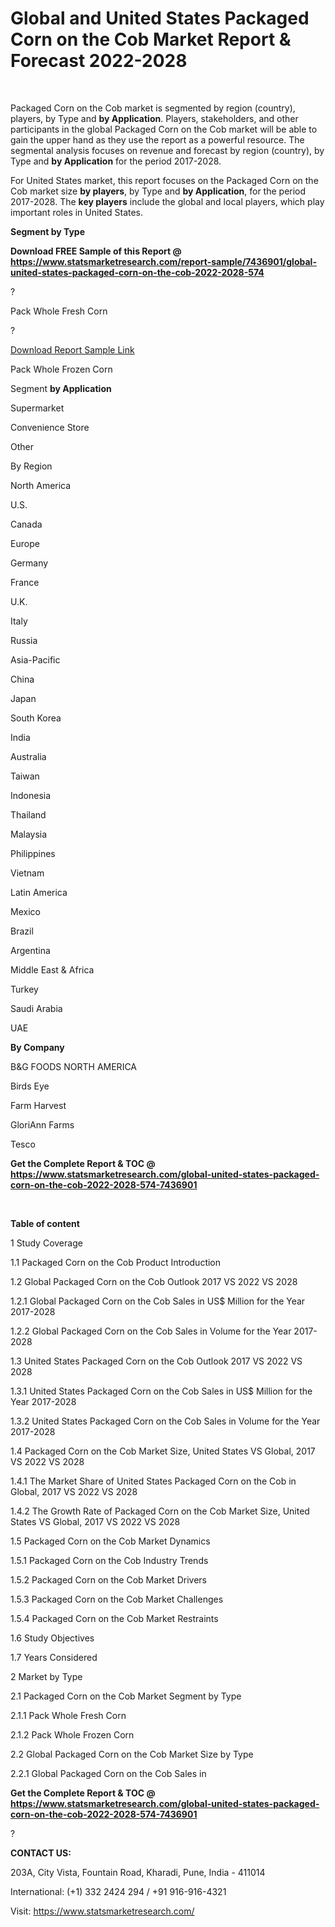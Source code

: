 <h1>Global and United States Packaged Corn on the Cob Market Report & Forecast 2022-2028</h1><br/><p>Packaged Corn on the Cob market is segmented by region (country), players, by Type and <strong>by Application</strong>. Players, stakeholders, and other participants in the global Packaged Corn on the Cob market will be able to gain the upper hand as they use the report as a powerful resource. The segmental analysis focuses on revenue and forecast by region (country), by Type and <strong>by Application</strong> for the period 2017-2028.</p>
 
 
 
 <p>For United States market, this report focuses on the Packaged Corn on the Cob market size <strong>by players</strong>, by Type and <strong>by Application</strong>, for the period 2017-2028. The <strong>key players</strong> include the global and local players, which play important roles in United States.</p>
 
 
 
 <p><strong>Segment by Type</strong></p>
 
 
 
 <div><b>Download FREE Sample of this Report @ <a href="https://www.statsmarketresearch.com/download-free-sample/7436901/global-united-states-packaged-corn-on-the-cob-2022-2028-574">https://www.statsmarketresearch.com/report-sample/7436901/global-united-states-packaged-corn-on-the-cob-2022-2028-574</a></b></div>
 
 
 
 <p>? </p>
 
 
 
 <p>Pack Whole Fresh Corn</p>
 
 
 
 <p>? </p>
 
 
 
 <p><a href="https://www.statsmarketresearch.com/download-free-sample/7436901/global-united-states-packaged-corn-on-the-cob-2022-2028-574">Download Report Sample Link</a></p>
 
 
 
 <p>Pack Whole Frozen Corn</p>
 
 
 
 <p>Segment <strong>by Application</strong></p>
 
 
 
 <p>Supermarket</p>
 
 
 
 <p>Convenience Store</p>
 
 
 
 <p>Other</p>
 
 
 
 <p>By Region</p>
 
 
 
 <p>North America</p>
 
 
 
 <p>U.S.</p>
 
 
 
 <p>Canada</p>
 
 
 
 <p>Europe</p>
 
 
 
 <p>Germany</p>
 
 
 
 <p>France</p>
 
 
 
 <p>U.K.</p>
 
 
 
 <p>Italy</p>
 
 
 
 <p>Russia</p>
 
 
 
 <p>Asia-Pacific</p>
 
 
 
 <p>China</p>
 
 
 
 <p>Japan</p>
 
 
 
 <p>South Korea</p>
 
 
 
 <p>India</p>
 
 
 
 <p>Australia</p>
 
 
 
 <p>Taiwan</p>
 
 
 
 <p>Indonesia</p>
 
 
 
 <p>Thailand</p>
 
 
 
 <p>Malaysia</p>
 
 
 
 <p>Philippines</p>
 
 
 
 <p>Vietnam</p>
 
 
 
 <p>Latin America</p>
 
 
 
 <p>Mexico</p>
 
 
 
 <p>Brazil</p>
 
 
 
 <p>Argentina</p>
 
 
 
 <p>Middle East & Africa</p>
 
 
 
 <p>Turkey</p>
 
 
 
 <p>Saudi Arabia</p>
 
 
 
 <p>UAE</p>
 
 
 
 <p><strong>By Company</strong></p>
 
 
 
 <p>B&G FOODS NORTH AMERICA</p>
 
 
 
 <p>Birds Eye</p>
 
 
 
 <p>Farm Harvest</p>
 
 
 
 <p>GloriAnn Farms</p>
 
 
 
 <p>Tesco</p>
 
 
 
 <div><b>Get the Complete Report & TOC @ <a href="https://www.statsmarketresearch.com/global-united-states-packaged-corn-on-the-cob-2022-2028-574-7436901">https://www.statsmarketresearch.com/global-united-states-packaged-corn-on-the-cob-2022-2028-574-7436901</a></b></div>
 
 
 
 <p><br />
 
 <b>Table of content</b></p>
 
 
 
 <p>1 Study Coverage<br />
 
 1.1 Packaged Corn on the Cob Product Introduction<br />
 
 1.2 Global Packaged Corn on the Cob Outlook 2017 VS 2022 VS 2028<br />
 
 1.2.1 Global Packaged Corn on the Cob Sales in US$ Million for the Year 2017-2028<br />
 
 1.2.2 Global Packaged Corn on the Cob Sales in Volume for the Year 2017-2028<br />
 
 1.3 United States Packaged Corn on the Cob Outlook 2017 VS 2022 VS 2028<br />
 
 1.3.1 United States Packaged Corn on the Cob Sales in US$ Million for the Year 2017-2028<br />
 
 1.3.2 United States Packaged Corn on the Cob Sales in Volume for the Year 2017-2028<br />
 
 1.4 Packaged Corn on the Cob Market Size, United States VS Global, 2017 VS 2022 VS 2028<br />
 
 1.4.1 The Market Share of United States Packaged Corn on the Cob in Global, 2017 VS 2022 VS 2028<br />
 
 1.4.2 The Growth Rate of Packaged Corn on the Cob Market Size, United States VS Global, 2017 VS 2022 VS 2028<br />
 
 1.5 Packaged Corn on the Cob Market Dynamics<br />
 
 1.5.1 Packaged Corn on the Cob Industry Trends<br />
 
 1.5.2 Packaged Corn on the Cob Market Drivers<br />
 
 1.5.3 Packaged Corn on the Cob Market Challenges<br />
 
 1.5.4 Packaged Corn on the Cob Market Restraints<br />
 
 1.6 Study Objectives<br />
 
 1.7 Years Considered<br />
 
 2 Market by Type<br />
 
 2.1 Packaged Corn on the Cob Market Segment by Type<br />
 
 2.1.1 Pack Whole Fresh Corn<br />
 
 2.1.2 Pack Whole Frozen Corn<br />
 
 2.2 Global Packaged Corn on the Cob Market Size by Type<br />
 
 2.2.1 Global Packaged Corn on the Cob Sales in</p>
 
 
 
 <div><b>Get the Complete Report & TOC @ <a href="https://www.statsmarketresearch.com/global-united-states-packaged-corn-on-the-cob-2022-2028-574-7436901">https://www.statsmarketresearch.com/global-united-states-packaged-corn-on-the-cob-2022-2028-574-7436901</a></b></div>
 
 
 
 <p>? </p>
 
 
 
 <p><b>CONTACT US:</b><br />
 
 203A, City Vista, Fountain Road, Kharadi, Pune, India - 411014<br />
 
 International: (+1) 332 2424 294 / +91 916-916-4321<br />
 
 Visit: <a href="https://www.statsmarketresearch.com/">https://www.statsmarketresearch.com/</a></p>